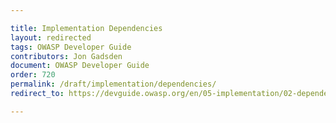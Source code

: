 ```yaml
---

title: Implementation Dependencies
layout: redirected
tags: OWASP Developer Guide
contributors: Jon Gadsden
document: OWASP Developer Guide
order: 720
permalink: /draft/implementation/dependencies/
redirect_to: https://devguide.owasp.org/en/05-implementation/02-dependencies/

---
```

